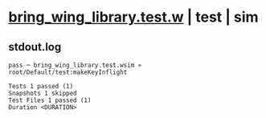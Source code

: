 # [bring_wing_library.test.w](../../../../../examples/tests/valid/bring_wing_library.test.w) | test | sim

## stdout.log
```log
pass ─ bring_wing_library.test.wsim » root/Default/test:makeKeyInflight

Tests 1 passed (1)
Snapshots 1 skipped
Test Files 1 passed (1)
Duration <DURATION>
```

